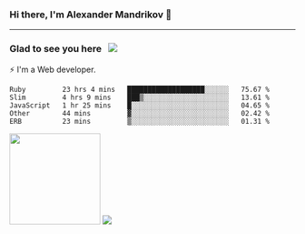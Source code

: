 ### Hi there, I'm Alexander Mandrikov 👋

- - -

### Glad to see you here &nbsp; ![](https://komarev.com/ghpvc/?username=nunsez&color=blue&label=visitors)

⚡ I'm a Web developer.

<!--✨ My GitHub <a href="https://nunsez.github.io/" target="_blank">resume link</a>-->

<!--
**nunsez/nunsez** is a ✨ _special_ ✨ repository because its `README.md` (this file) appears on your GitHub profile.

Here are some ideas to get you started:

- 🔭 I’m currently working on ...
- 🌱 I’m currently learning ...
- 👯 I’m looking to collaborate on ...
- 🤔 I’m looking for help with ...
- 💬 Ask me about ...
- 📫 How to reach me: ...
- 😄 Pronouns: ...
- ⚡ Fun fact: ...
-->


<!--START_SECTION:waka-->
```text
Ruby         23 hrs 4 mins   ███████████████████░░░░░░   75.67 % 
Slim         4 hrs 9 mins    ███▒░░░░░░░░░░░░░░░░░░░░░   13.61 % 
JavaScript   1 hr 25 mins    █░░░░░░░░░░░░░░░░░░░░░░░░   04.65 % 
Other        44 mins         ▓░░░░░░░░░░░░░░░░░░░░░░░░   02.42 % 
ERB          23 mins         ▒░░░░░░░░░░░░░░░░░░░░░░░░   01.31 % 
```
<!--END_SECTION:waka-->

<span>
<img height="160em" src="https://github-readme-stats.vercel.app/api?username=nunsez&show_icons=true&count_private=true&hide_border=true&hide=issues" />
<img src="https://github-readme-stats.vercel.app/api/top-langs/?username=nunsez&layout=compact&hide_border=true" />
</span>

<!--
[![willianrod's wakatime stats](https://github-readme-stats.vercel.app/api/wakatime?username=nunsez&hide_border=true)](https://github.com/anuraghazra/github-readme-stats)
-->
